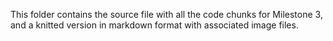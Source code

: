 This folder contains the source file with all the code chunks for Milestone 3, and a knitted version in markdown format with associated image files.